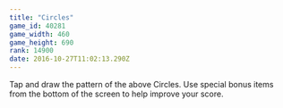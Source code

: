 ```yaml
---
title: "Circles"
game_id: 40281
game_width: 460
game_height: 690
rank: 14900
date: 2016-10-27T11:02:13.290Z
---
```

Tap and draw the pattern of the above Circles. 
Use special bonus items from the bottom of the screen to help improve your score.